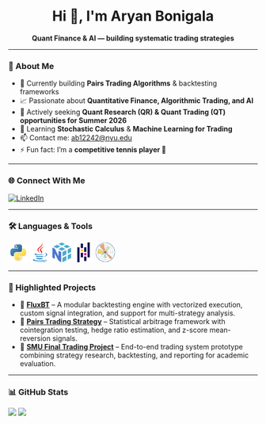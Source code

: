 <div align="center">

# Hi 👋, I'm Aryan Bonigala  
**Quant Finance & AI — building systematic trading strategies**  

</div>

---

### 🚀 About Me
- 🔭 Currently building **Pairs Trading Algorithms** & backtesting frameworks  
- 📈 Passionate about **Quantitative Finance, Algorithmic Trading, and AI**  
- 🎯 Actively seeking **Quant Research (QR) & Quant Trading (QT) opportunities for Summer 2026**  
- 🌱 Learning **Stochastic Calculus** & **Machine Learning for Trading**  
- 📫 Contact me: ab12242@nyu.edu  
- ⚡ Fun fact: I’m a **competitive tennis player 🎾**  

---

### 🌐 Connect With Me
[![LinkedIn](https://img.shields.io/badge/-LinkedIn-blue?style=flat&logo=Linkedin&logoColor=white)](https://www.linkedin.com/in/aryanbonigala/)  

---

### 🛠 Languages & Tools
<p>
  <img src="https://raw.githubusercontent.com/devicons/devicon/master/icons/python/python-original.svg" alt="Python" width="40" height="40"/>
  <img src="https://raw.githubusercontent.com/devicons/devicon/master/icons/java/java-original.svg" alt="Java" width="40" height="40"/>
  <img src="https://raw.githubusercontent.com/devicons/devicon/master/icons/numpy/numpy-original.svg" alt="NumPy" width="40" height="40"/>
  <img src="https://raw.githubusercontent.com/devicons/devicon/master/icons/pandas/pandas-original.svg" alt="Pandas" width="40" height="40"/>
  <img src="https://raw.githubusercontent.com/devicons/devicon/master/icons/matplotlib/matplotlib-original.svg" alt="Matplotlib" width="40" height="40"/>
</p>

---

### 📂 Highlighted Projects
- 🔹 [**FluxBT**](https://github.com/aryanbonigala/FluxBT) – A modular backtesting engine with vectorized execution, custom signal integration, and support for multi-strategy analysis.  
- 🔹 [**Pairs Trading Strategy**](https://github.com/aryanbonigala/Pairs-Trading) – Statistical arbitrage framework with cointegration testing, hedge ratio estimation, and z-score mean-reversion signals.  
- 🔹 [**SMU Final Trading Project**](https://github.com/Traders-SMU/traders-smu-final-project-submission-aryanbonigala) – End-to-end trading system prototype combining strategy research, backtesting, and reporting for academic evaluation.   

---

### 📊 GitHub Stats
<p>
  <img src="https://github-readme-stats.vercel.app/api?username=aryanbonigala&show_icons=true&theme=dark" height="180"/>
  <img src="https://github-readme-stats.vercel.app/api/top-langs/?username=aryanbonigala&layout=compact&theme=dark" height="180"/>
</p>
